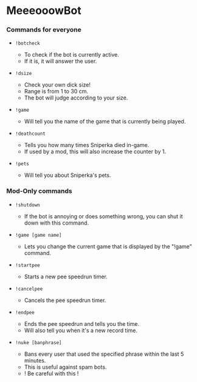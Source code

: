 # MeeeooowBot

### Commands for everyone

* `!botcheck`

  * To check if the bot is currently active.
  * If it is, it will answer the user.
 
* `!dsize`

  * Check your own dick size!
  * Range is from 1 to 30 cm.
  * The bot will judge according to your size.
  
* `!game`
  
  * Will tell you the name of the game that is currently being played.
  
* `!deathcount`

  * Tells you how many times Sniperka died in-game.
  * If used by a mod, this will also increase the counter by 1.
  
* `!pets`
  
  * Will tell you about Sniperka's pets.
  
### Mod-Only commands

* `!shutdown`

  * If the bot is annoying or does something wrong, you can shut it down with this command.

* `!game [game name]`

  * Lets you change the current game that is displayed by the "!game" command.
  
* `!startpee`

  * Starts a new pee speedrun timer.
  
* `!cancelpee`

  * Cancels the pee speedrun timer.
  
* `!endpee`

  * Ends the pee speedrun and tells you the time.
  * Will also tell you when it's a new record time.
  
* `!nuke [banphrase]`

  * Bans every user that used the specified phrase within the last 5 minutes.
  * This is useful against spam bots.
  * ! Be careful with this !
